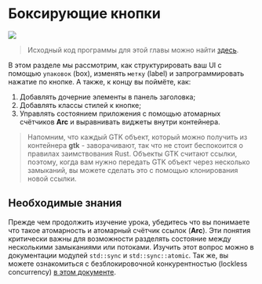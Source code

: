 # Боксирующие кнопки

<img src="img/3/btn_boxer.png" />

> Исходный код программы для этой главы можно найти [здесь](https://github.com/ruRust/gtk-rust-by-example/tree/master/src/source_code/button_boxer).

В этом разделе мы рассмотрим, как структурировать ваш UI с помощью `упаковок` (box), изменять `метку` (label) и запрограммировать нажатие по кнопке. А также, к концу вы поймёте, как:

1. Добавлять дочерние элементы в панель заголовка;
2. Добавлять классы стилей к кнопке;
3. Управлять состоянием приложения с помощью атомарных счётчиков **Arc** и выравнивать виджеты внутри контейнера.

> Напомним, что каждый GTK объект, который можно получить из контейнера **gtk** - заворачивают,
> так что не стоит беспокоится о правилах заимствования Rust. Объекты GTK считают ссылки, 
> поэтому, когда вам нужно передать GTK объект через несколько замыканий, вы можете
> сделать это с помощью клонирования новой ссылки.

## Необходимые знания

Прежде чем продолжить изучение урока, убедитесь что вы понимаете что такое атомарность и атомарный счётчик ссылок (**Arc**). Эти понятия критически важны для возможности разделять состояние между несколькими замыканиями или потоками.
Изучить этот вопрос можно в документации модулей `std::sync` и `std::sync::atomic`. Так же, вы можете ознакомиться с безблокировочной конкурентностью (lockless concurrency) [в этом документе](https://assets.bitbashing.io/papers/lockless.pdf).
